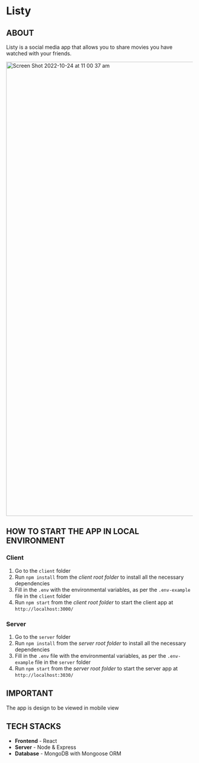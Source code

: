 # Listy
## ABOUT
Listy is a social media app that allows you to share movies you have watched with your friends.

<img width="1223" alt="Screen Shot 2022-10-24 at 11 00 37 am" src="https://user-images.githubusercontent.com/105465111/197490053-9e7f225e-4894-450d-ba41-c8b92417e91c.png">

## HOW TO START THE APP IN LOCAL ENVIRONMENT
### Client
1. Go to the ``client`` folder
2. Run ``npm install`` from the *client root folder* to install all the necessary dependencies
3. Fill in the ``.env`` with the environmental variables, as per the ``.env-example`` file in the ``client`` folder
4. Run ``npm start`` from the *client root folder* to start the client app at ``http://localhost:3000/``

### Server
1. Go to the ``server`` folder 
2. Run ``npm install`` from the *server root folder* to install all the necessary dependencies
3. Fill in the ``.env`` file with the environmental variables, as per the ``.env-example`` file in the ``server`` folder
4. Run ``npm start`` from the *server root folder* to start the server app at ``http://localhost:3030/``

## IMPORTANT
The app is design to be viewed in mobile view

## TECH STACKS
* **Frontend** - React 
* **Server** - Node & Express
* **Database** - MongoDB with Mongoose ORM
